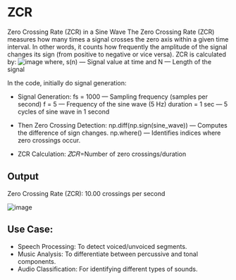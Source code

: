 # ZCR
Zero Crossing Rate (ZCR) in a Sine Wave
The Zero Crossing Rate (ZCR) measures how many times a signal crosses the zero axis within a given time interval. In other words, it counts how frequently the amplitude of the signal changes its sign (from positive to negative or vice versa).
ZCR is calculated by:
![image](https://github.com/user-attachments/assets/67ed8c20-c14a-4d54-825a-15d679027579)
where, s(n) — Signal value at time and N — Length of the signal

In the code, initially do signal generation:
* Signal Generation:
    fs = 1000 — Sampling frequency (samples per second)
    f = 5 — Frequency of the sine wave (5 Hz)
    duration = 1 sec — 5 cycles of sine wave in 1 second
* Then Zero Crossing Detection:
    np.diff(np.sign(sine_wave)) — Computes the difference of sign changes.
    np.where() — Identifies indices where zero crossings occur.

* ZCR Calculation:
    𝑍𝐶𝑅=Number of zero crossings/duration
  

  
## Output
​Zero Crossing Rate (ZCR): 10.00 crossings per second

![image](https://github.com/user-attachments/assets/384f3352-85d7-4458-a9e7-a9686f2a41b4)


## Use Case:
* Speech Processing: To detect voiced/unvoiced segments.
* Music Analysis: To differentiate between percussive and tonal components.
* Audio Classification: For identifying different types of sounds.
